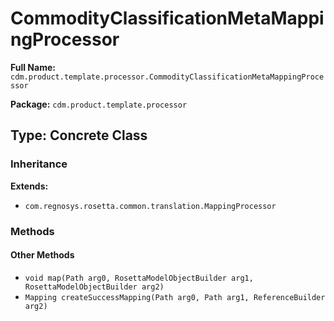# CommodityClassificationMetaMappingProcessor

**Full Name:** `cdm.product.template.processor.CommodityClassificationMetaMappingProcessor`

**Package:** `cdm.product.template.processor`

## Type: Concrete Class

### Inheritance

**Extends:**
- `com.regnosys.rosetta.common.translation.MappingProcessor`

### Methods

#### Other Methods

- `void map(Path arg0, RosettaModelObjectBuilder arg1, RosettaModelObjectBuilder arg2)`
- `Mapping createSuccessMapping(Path arg0, Path arg1, ReferenceBuilder arg2)`

